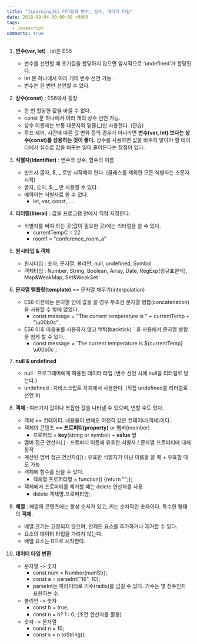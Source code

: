 ```yaml
---
title: "[LearningJS] 리터럴과 변수, 상수, 데이터 타입"
date: 2018-09-04 00:00:00 +0900
tags:
  - Javascript
comments: true
---
```


1. **변수(var, let)** : let은 ES6

   - 변수를 선언할 때 초기값을 할당하지 않으면 암시적으로 'undefined'가 할당된다.
   - let 문 하나에서 여러 개의 변수 선언 가능.
   - 변수는 한 번만 선언할 수 있다.

2. **상수(const)** : ES6에서 등장

   - 한 번 할당한 값을 바꿀 수 없다.
   - const 문 하나에서 여러 개의 상수 선언 가능.
   - 상수 이름에는 보통 대문자와 밑줄(_)만 사용한다. (관습)
   - 루프 제어, 시간에 따른 값 변화 등의 경우가 아니라면 **변수(var, let) 보다는 상수(const)를 상용하는 것이 좋다.** 상수를 사용하면 값을 바꾸지 말아야 할 데이터에서 실수로 값을 바꾸는 일이 줄어든다는 장점이 있다.

3. **식별자(Identifier)** : 변수와 상수, 함수의 이름

   - 반드시 글자, $, _ 로만 시작해야 한다. (클래스를 제외한 모든 식별자는 소문자 시작)
   - 글자, 숫자, $, _ 만 사용할 수 있다.
   - 예약어는 식별자로 쓸 수 없다.
     - let, var, const, ...

4. **리터럴(literal)** : 값을 프로그램 안에서 직접 지정한다.

   - 식별자를 써야 하는 곳(값이 필요한 곳)에는 리터럴을 쓸 수 있다.
     - currentTempC = 22
     - room1 = "conference_room_a"

5. **원시타입 & 객체**

   - 원시타입 : 숫자, 문자열, 불리언, null, undefined, Symbol
   - 객체타입 : Number, String, Boolean, Array, Date, RegExp(정규표현식), Map&WeakMap, Set&WeakSet

6. **문자열 템플릿(template)**  == 문자열 채우기(interpolation)

   - ES6 이전에는 문자열 안에 값을 쓸 경우 무조건 문자열 병합(concatenation)을 사용할 수 밖에 없었다.
     - const message = "The current temperature is " + currentTemp + "\u00b0c";
   - ES6 이후 따옴표를 사용하지 않고 백틱(backtick) ` 을 사용해서 문자열 병합을 쉽게 할 수 있다.
     - const message = \`The current temperature is ${currentTemp} \u00b0c`;

7. **null & undefined**

   - null : 프로그래머에게 허용된 데이터 타입 (변수 선언 시에 null을 리터럴로 받는다.)
   - undefined : 자바스크립트 자체에서 사용한다. (직접 undefined를 리터럴로 선언 X)

8. **객체** : 여러가지 값이나 복잡한 값을 나타낼 수 있으며, 변할 수도 있다.

   - 객체 == 컨테이터. 내용물이 변해도 여전히 같은 컨테이너(객체)이다.
   - 객체의 콘텐츠 == **프로퍼티(property)** or 멤버(member)
     - 프로퍼티 = **key**(string or symbol) + **value** 쌍
   - 멤버 접근 연산자(.) : 프로퍼티 이름에 유효한 식별자 / 문자열 프로퍼티에 대해 동작
   - 계산된 멤버 접근 연산자([]) : 유효한 식별자가 아닌 이름을 쓸 때 + 유효할 때도 가능
   - 객체에 함수를 담을 수 있다. 
     - 객체명.프로퍼티명 = function() {return "";};
   - 객체에서 프로퍼티를 제거할 때는 delete 연산자를 사용
     - delete 객체명.프로퍼티명;

9. **배열** : 배열의 콘텐츠에는 항상 순서가 있고, 키는 순차적인 숫자이다. 특수한 형태의 **객체.**

   - 배열 크기는 고정되지 않으며, 언제든 요소를 추가하거나 제거할 수 있다.
   - 요소의 데이터 타입을 가리지 않는다.
   - 배열 요소는 0으로 시작한다.

10. **데이터 타입 변환**

    - 문자열 -> 숫자
      - const num = Number(numStr);
      - const a = parseInt("16", 10); 
      - parseInt는 파라미터로 기수(radix)를 넘길 수 있다. 기수는 몇 진수인지 표현하는 수.
    - 불리언 -> 숫자
      - const b = true;
      - const n = b? 1 : 0; (조건 연산자를 활용)
    - 숫자 -> 문자열
      - const n = 10;
      - const s = n.toString();
